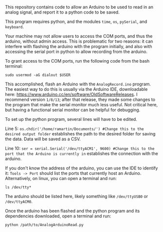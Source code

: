 This repository contains code to allow an Arduino to be used to read in an analog signal, and report it to a python code to be saved.

This program requires python, and the modules `time`, `os`, `pySerial`, and `keyboard`.

Your machine may not allow users to access the COM ports, and thus the arduino, without admin access. This is problematic for two reasons: it can interfere with flashing the arduino with the program initially, and also with accessing the serial port in python to allow recording from the arduino.

To grant access to the COM ports, run the following code from the bash terminal:

```sudo usermod -aG dialout $USER```


This accomplished, flash an Arduino with the `AnalogRecord.ino` program. The easiest way to do this is usually via the Arduino IDE, downloadable here: https://www.arduino.cc/en/software/OldSoftwareReleases.
I recommend version `1/8/13`; after that release, they made some changes to the program that make the serial monitor much less useful. Not critical here, but having a functional serial monitor can be helpful for debugging.

To set up the python program, several lines will have to be edited.

Line 5: `os.chdir('/home/ramartin/Documents/') #Change this to the desired output folder` establishes the path to the desired folder for saving the data. Data will be saved as a CSV.

Line 10: `ser = serial.Serial('/dev/ttyACM1', 9600) #Change this to the port that the Arduino is currently in` establishes the connection with the arduino. 

If you don't know the address of the arduino, you can use the IDE to identify it: `Tools -> Port` should list the ports that currently host an Arduino. Alternatively, on linux, you can open a terminal and run:

```ls /dev/tty*```

The arduino should be listed here, likely something like `/dev/ttyUSB0` or `/dev/ttyACM0`.

Once the arduino has been flashed and the python program and its dependencies downloaded, open a terminal and run:

```python /path/to/AnalogArduinoRead.py```
